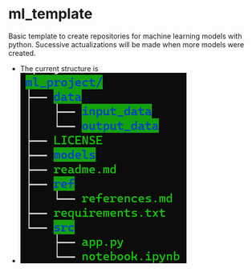 # ml_template
Basic template to create repositories for machine learning models with python. Sucessive actualizations will be made when more models were created.
- The current structure is
- ![image](./{{cookiecutter.repository_name}}/img/tree.png)
